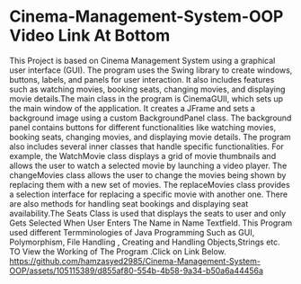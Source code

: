 # Cinema-Management-System-OOP Video Link At Bottom
This Project is based on Cinema Management System using a graphical user interface (GUI). The program uses the Swing library to create windows, buttons, labels, and panels for user interaction. It also includes features such as watching movies, booking seats, changing movies, and displaying movie details.The main class in the program is CinemaGUII, which sets up the main window of the application. It creates a JFrame and sets a background image using a custom BackgroundPanel class. The background panel contains buttons for different functionalities like watching movies, booking seats, changing movies, and displaying movie details.
The program also includes several inner classes that handle specific functionalities. For example, the WatchMovie class displays a grid of movie thumbnails and allows the user to watch a selected movie by launching a video player. The changeMovies class allows the user to change the movies being shown by replacing them with a new set of movies. The replaceMovies class provides a selection interface for replacing a specific movie with another one. There are also methods for handling seat bookings and displaying seat availability.The Seats Class is used that displays the seats to user and only Gets Selected When User Enters The Name in Name Textfield.
This Program used different Termminologies of Java Programming Such as GUI, Polymorphism, File Handling , Creating and Handling Objects,Strings etc.
TO View the Working of The Program .Click on Link Below.
https://github.com/hamzasyed2985/Cinema-Management-System-OOP/assets/105115389/d855af80-554b-4b58-9a34-b50a6a44456a

